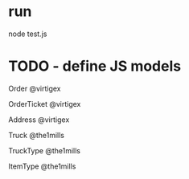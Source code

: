 # run 

node test.js

# TODO - define JS models

Order @virtigex

OrderTicket @virtigex

Address @virtigex

Truck @the1mills

TruckType @the1mills

ItemType @the1mills

